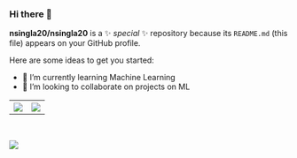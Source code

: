 ### Hi there 👋


**nsingla20/nsingla20** is a ✨ _special_ ✨ repository because its `README.md` (this file) appears on your GitHub profile.

Here are some ideas to get you started:

<!-- - 🔭 I’m currently working on  -->
- 🌱 I’m currently learning Machine Learning
- 👯 I’m looking to collaborate on projects on ML
<!-- - 🤔 I’m looking for help with ... -->
<!-- - 💬 Ask me about ... -->
<!-- - 📫 How to reach me: ... -->
<!-- - 😄 Pronouns: ... -->
<!-- - ⚡ Fun fact:  -->

<table style="width:100%">
  <tr>
    <th><img src="https://github-readme-stats.vercel.app/api?username=nsingla20&show_icons=true&hide_border=true&hide=issues" /></th>
    <th><img src="https://github-readme-stats.vercel.app/api/top-langs/?username=nsingla20&layout=compact&langs_count=6" /></th>
  </tr>
</table>
<br>

![](https://komarev.com/ghpvc/?username=nsingla20&style=round)

